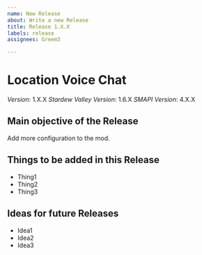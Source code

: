 ```yaml
---
name: New Release
about: Write a new Release
title: Release 1.X.X
labels: release
assignees: Greem3

---
```


# Location Voice Chat
*Version*: 1.X.X
*Stardew Valley Version*: 1.6.X
*SMAPI Version*: 4.X.X

## Main objective of the Release

Add more configuration to the mod.

## Things to be added in this Release

- Thing1
- Thing2
- Thing3

## Ideas for future Releases

- Idea1
- Idea2
- Idea3
